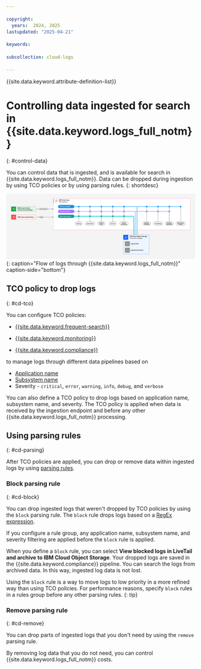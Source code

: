 ```yaml
---

copyright:
  years:  2024, 2025
lastupdated: "2025-04-21"

keywords:

subcollection: cloud-logs

---
```


{{site.data.keyword.attribute-definition-list}}

# Controlling data ingested for search in {{site.data.keyword.logs_full_notm}}
{: #control-data}

You can control data that is ingested, and is available for search in {{site.data.keyword.logs_full_notm}}. Data can be dropped during ingestion by using TCO policies or by using parsing rules.
{: shortdesc}

![Flow of logs through {{site.data.keyword.logs_full_notm}}](images/Cloud-Logs-data-pipeline-02.svg "Flow of logs through {{site.data.keyword.logs_full_notm}}"){: caption="Flow of logs through {{site.data.keyword.logs_full_notm}}" caption-side="bottom"}

## TCO policy to drop logs
{: #cd-tco}

You can configure TCO policies:

- [{{site.data.keyword.frequent-search}}](/docs/cloud-logs?topic=cloud-logs-tco-data-pipelines#tco-optimizer-high)

- [{{site.data.keyword.monitoring}}](/docs/cloud-logs?topic=cloud-logs-tco-data-pipelines#tco-optimizer-medium)

- [{{site.data.keyword.compliance}}](/docs/cloud-logs?topic=cloud-logs-tco-data-pipelines#tco-optimizer-low)

to manage logs through different data pipelines based on

- [Application name](/docs/cloud-logs?topic=cloud-logs-metadata#md-app-name)
- [Subsystem name](/docs/cloud-logs?topic=cloud-logs-metadata#md-sys-name)
- Severity - `critical`, `error`, `warning`, `info`, `debug`, and `verbose`

You can also define a TCO policy to drop logs based on application name, subsystem name, and severity. The TCO policy is applied when data is received by the ingestion endpoint and before any other {{site.data.keyword.logs_full_notm}} processing.

## Using parsing rules
{: #cd-parsing}

After TCO policies are applied, you can drop or remove data within ingested logs by using [parsing rules](/docs/cloud-logs?topic=cloud-logs-log_parsing_rules).

### Block parsing rule
{: #cd-block}

You can drop ingested logs that weren't dropped by TCO policies by using the `block` parsing rule. The `block` rule drops logs based on a [RegEx expression](/docs/cloud-logs?topic=cloud-logs-parse-rules-regex).

If you configure a rule group, any application name, subsystem name, and severity filtering are applied before the `block` rule is applied.

When you define a `block` rule, you can select **View blocked logs in LiveTail and archive to IBM Cloud Object Storage**. Your dropped logs are saved in the {{site.data.keyword.compliance}} pipeline. You can search the logs from archived data. In this way, ingested log data is not lost.

Using the `block` rule is a way to move logs to low priority in a more refined way than using TCO policies. For performance reasons, specify `block` rules in a rules group before any other parsing rules.
{: tip}

### Remove parsing rule
{: #cd-remove}

You can drop parts of ingested logs that you don't need by using the `remove` parsing rule.

By removing log data that you do not need, you can control {{site.data.keyword.logs_full_notm}} costs.
